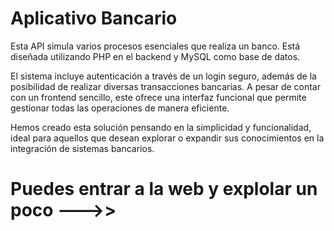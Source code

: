 # Aplicativo Bancario

Esta API simula varios procesos esenciales que realiza un banco. Está diseñada utilizando PHP en el backend y MySQL como base de datos.

El sistema incluye autenticación a través de un login seguro, además de la posibilidad de realizar diversas transacciones bancarias. A pesar de contar con un frontend sencillo, este ofrece una interfaz funcional que permite gestionar todas las operaciones de manera eficiente.

Hemos creado esta solución pensando en la simplicidad y funcionalidad, ideal para aquellos que desean explorar o expandir sus conocimientos en la integración de sistemas bancarios.

# Puedes entrar a la web y explolar un poco --->>
